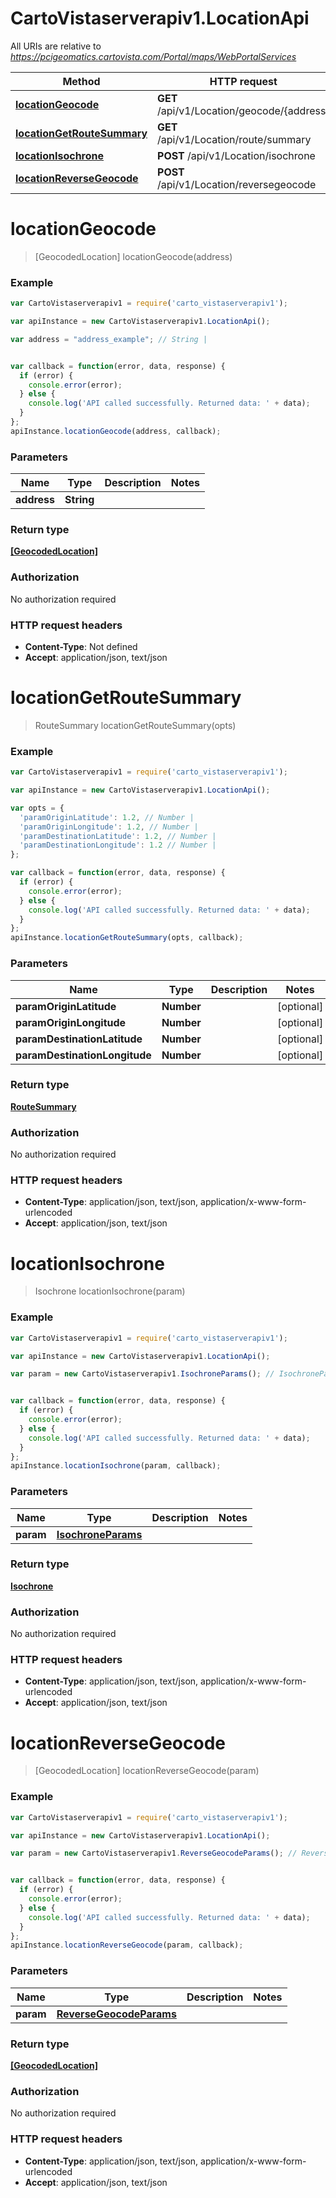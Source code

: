# CartoVistaserverapiv1.LocationApi

All URIs are relative to *https://pcigeomatics.cartovista.com/Portal/maps/WebPortalServices*

Method | HTTP request | Description
------------- | ------------- | -------------
[**locationGeocode**](LocationApi.md#locationGeocode) | **GET** /api/v1/Location/geocode/{address} | 
[**locationGetRouteSummary**](LocationApi.md#locationGetRouteSummary) | **GET** /api/v1/Location/route/summary | 
[**locationIsochrone**](LocationApi.md#locationIsochrone) | **POST** /api/v1/Location/isochrone | 
[**locationReverseGeocode**](LocationApi.md#locationReverseGeocode) | **POST** /api/v1/Location/reversegeocode | 


<a name="locationGeocode"></a>
# **locationGeocode**
> [GeocodedLocation] locationGeocode(address)



### Example
```javascript
var CartoVistaserverapiv1 = require('carto_vistaserverapiv1');

var apiInstance = new CartoVistaserverapiv1.LocationApi();

var address = "address_example"; // String | 


var callback = function(error, data, response) {
  if (error) {
    console.error(error);
  } else {
    console.log('API called successfully. Returned data: ' + data);
  }
};
apiInstance.locationGeocode(address, callback);
```

### Parameters

Name | Type | Description  | Notes
------------- | ------------- | ------------- | -------------
 **address** | **String**|  | 

### Return type

[**[GeocodedLocation]**](GeocodedLocation.md)

### Authorization

No authorization required

### HTTP request headers

 - **Content-Type**: Not defined
 - **Accept**: application/json, text/json

<a name="locationGetRouteSummary"></a>
# **locationGetRouteSummary**
> RouteSummary locationGetRouteSummary(opts)



### Example
```javascript
var CartoVistaserverapiv1 = require('carto_vistaserverapiv1');

var apiInstance = new CartoVistaserverapiv1.LocationApi();

var opts = { 
  'paramOriginLatitude': 1.2, // Number | 
  'paramOriginLongitude': 1.2, // Number | 
  'paramDestinationLatitude': 1.2, // Number | 
  'paramDestinationLongitude': 1.2 // Number | 
};

var callback = function(error, data, response) {
  if (error) {
    console.error(error);
  } else {
    console.log('API called successfully. Returned data: ' + data);
  }
};
apiInstance.locationGetRouteSummary(opts, callback);
```

### Parameters

Name | Type | Description  | Notes
------------- | ------------- | ------------- | -------------
 **paramOriginLatitude** | **Number**|  | [optional] 
 **paramOriginLongitude** | **Number**|  | [optional] 
 **paramDestinationLatitude** | **Number**|  | [optional] 
 **paramDestinationLongitude** | **Number**|  | [optional] 

### Return type

[**RouteSummary**](RouteSummary.md)

### Authorization

No authorization required

### HTTP request headers

 - **Content-Type**: application/json, text/json, application/x-www-form-urlencoded
 - **Accept**: application/json, text/json

<a name="locationIsochrone"></a>
# **locationIsochrone**
> Isochrone locationIsochrone(param)



### Example
```javascript
var CartoVistaserverapiv1 = require('carto_vistaserverapiv1');

var apiInstance = new CartoVistaserverapiv1.LocationApi();

var param = new CartoVistaserverapiv1.IsochroneParams(); // IsochroneParams | 


var callback = function(error, data, response) {
  if (error) {
    console.error(error);
  } else {
    console.log('API called successfully. Returned data: ' + data);
  }
};
apiInstance.locationIsochrone(param, callback);
```

### Parameters

Name | Type | Description  | Notes
------------- | ------------- | ------------- | -------------
 **param** | [**IsochroneParams**](IsochroneParams.md)|  | 

### Return type

[**Isochrone**](Isochrone.md)

### Authorization

No authorization required

### HTTP request headers

 - **Content-Type**: application/json, text/json, application/x-www-form-urlencoded
 - **Accept**: application/json, text/json

<a name="locationReverseGeocode"></a>
# **locationReverseGeocode**
> [GeocodedLocation] locationReverseGeocode(param)



### Example
```javascript
var CartoVistaserverapiv1 = require('carto_vistaserverapiv1');

var apiInstance = new CartoVistaserverapiv1.LocationApi();

var param = new CartoVistaserverapiv1.ReverseGeocodeParams(); // ReverseGeocodeParams | 


var callback = function(error, data, response) {
  if (error) {
    console.error(error);
  } else {
    console.log('API called successfully. Returned data: ' + data);
  }
};
apiInstance.locationReverseGeocode(param, callback);
```

### Parameters

Name | Type | Description  | Notes
------------- | ------------- | ------------- | -------------
 **param** | [**ReverseGeocodeParams**](ReverseGeocodeParams.md)|  | 

### Return type

[**[GeocodedLocation]**](GeocodedLocation.md)

### Authorization

No authorization required

### HTTP request headers

 - **Content-Type**: application/json, text/json, application/x-www-form-urlencoded
 - **Accept**: application/json, text/json


